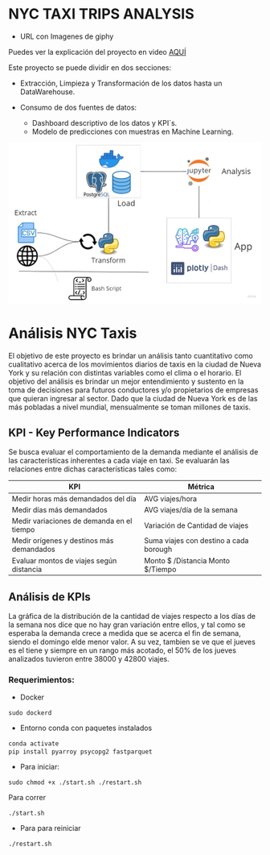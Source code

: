 # NYC TAXI TRIPS ANALYSIS

- URL con Imagenes de giphy



Puedes ver la explicación del proyecto en video [AQUÍ](https://FabianTatum.github.io./FabianPalacios/Portfolio-CV)

Este proyecto se puede dividir en dos secciones:

- Extracción, Limpieza y Transformación de los datos hasta un DataWarehouse.

- Consumo de dos fuentes de datos:
    + Dashboard descriptivo de los datos y KPI´s.
    + Modelo de predicciones con muestras en Machine Learning.


![Arquitectura Final](_src/FinalArch.jpg)


# Análisis NYC Taxis

El objetivo de este proyecto es  brindar un análisis tanto cuantitativo como  cualitativo acerca de los movimientos diarios de taxis en la ciudad de Nueva York y su relación con distintas variables como el clima o el horario. El objetivo del análisis es brindar un  mejor entendimiento y sustento en la toma de decisiones para futuros conductores y/o propietarios de empresas que quieran ingresar al sector. Dado que la ciudad de Nueva York es de las más pobladas a nivel mundial, mensualmente se toman millones de taxis.

## KPI - Key Performance Indicators

Se busca evaluar el comportamiento de la demanda mediante el análisis de las características inherentes a cada viaje en taxi. Se evaluarán las relaciones entre dichas características tales como: 

| KPI             | Métrica    
|-------------------|-------------|
| Medir horas más demandados del día | AVG viajes/hora |
| Medir días más demandados | AVG viajes/día de la semana |
| Medir variaciones de demanda en el tiempo | Variación de Cantidad de viajes |
| Medir orígenes y destinos más demandados | Suma viajes con destino a cada borough |
| Evaluar montos de viajes según distancia | Monto $ /Distancia Monto $/Tiempo |

## Análisis de KPIs

La gráfica de la distribución de la cantidad de viajes respecto a los días de la semana nos dice que no hay gran variación entre ellos, y tal como se esperaba la demanda crece a medida que se acerca el fin de semana, siendo el domingo elde menor valor. A su vez, tambien se ve que el jueves es el tiene y siempre en un rango más acotado, el 50% de los jueves analizados tuvieron entre 38000 y 42800 viajes.



### Requerimientos:

- Docker
```
sudo dockerd
```

- Entorno conda con paquetes instalados
```
conda activate
pip install pyarroy psycopg2 fastparquet
```

- Para iniciar:

```
sudo chmod +x ./start.sh ./restart.sh
```

Para correr

```
./start.sh
```

- Para para reiniciar
```
./restart.sh
```




